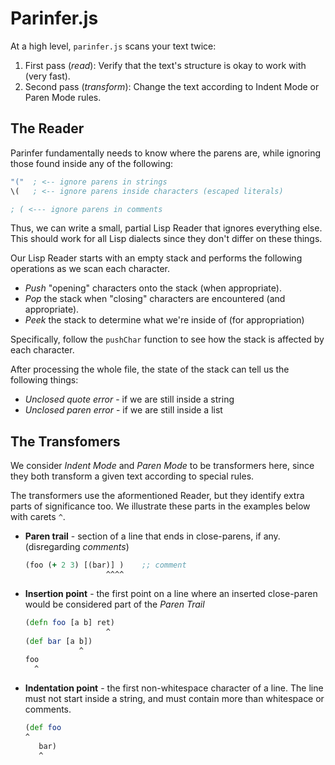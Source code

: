 # Parinfer.js

At a high level, `parinfer.js` scans your text twice:

1. First pass (_read_): Verify that the text's structure is okay to work with (very fast).
1. Second pass (_transform_): Change the text according to Indent Mode or Paren Mode rules.

## The Reader

Parinfer fundamentally needs to know where the parens are, while ignoring
those found inside any of the following:

```clj
"("  ; <-- ignore parens in strings
\(   ; <-- ignore parens inside characters (escaped literals)

; ( <--- ignore parens in comments
```

Thus, we can write a small, partial Lisp Reader that ignores everything else.
This should work for all Lisp dialects since they don't differ on these things.

Our Lisp Reader starts with an empty stack and performs the following
operations as we scan each character.

- _Push_ "opening" characters onto the stack (when appropriate).
- _Pop_ the stack when "closing" characters are encountered (and appropriate).
- _Peek_ the stack to determine what we're inside of (for appropriation)

Specifically, follow the `pushChar` function to see how the stack is affected
by each character.

After processing the whole file, the state of the stack can tell us the
following things:

- _Unclosed quote error_ - if we are still inside a string
- _Unclosed paren error_ - if we are still inside a list

## The Transfomers

We consider _Indent Mode_ and _Paren Mode_ to be transformers here, since they
both transform a given text according to special rules.

The transformers use the aformentioned Reader, but they identify extra
parts of significance too.  We illustrate these parts in the examples below
with carets `^`.

- __Paren trail__ - section of a line that ends in close-parens, if any. (disregarding _comments_)

    ```clj
    (foo (+ 2 3) [(bar)] )    ;; comment
                      ^^^^
    ```

- __Insertion point__ - the first point on a line where an inserted close-paren would be considered part of the _Paren Trail_

    ```clj
    (defn foo [a b] ret)
                      ^
    (def bar [a b])
                ^
    foo
      ^
    ```

- __Indentation point__ - the first non-whitespace character of a line.  The line
  must not start inside a string, and must contain more than whitespace or
  comments.

    ```clj
    (def foo
    ^
       bar)
       ^
    ```


